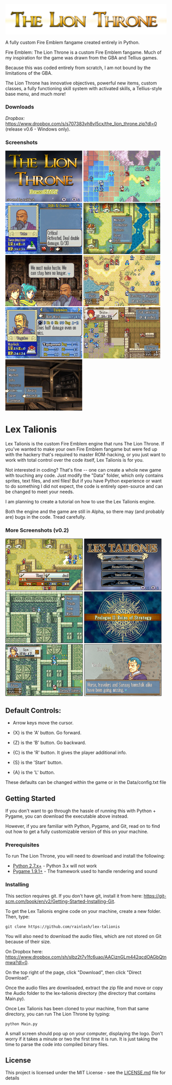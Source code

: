 ![Logo](/Utilities/Screenshots/Logo_new.png)

A fully custom Fire Emblem fangame created entirely in Python.

Fire Emblem: The Lion Throne is a custom Fire Emblem fangame. Much of my inspiration for the game was drawn from the GBA and Tellius games. 

Because this was coded entirely from scratch, I am not bound by the limitations of the GBA. 

The Lion Throne has innovative objectives, powerful new items, custom classes, a fully functioning skill system with activated skills, a Tellius-style base menu, and much more!

### Downloads
*Dropbox:* https://www.dropbox.com/s/s707383vh8vl5cx/the_lion_throne.zip?dl=0 (release v0.6 - Windows only).

### Screenshots
![TitleScreen](/Utilities/Screenshots/TitleScreen3.png) 
![Range](/Utilities/Screenshots/Range1.png)
![Skill](/Utilities/Screenshots/Skill1.png)
![Prep](/Utilities/Screenshots/Prep1.png)
![Conversation](/Utilities/Screenshots/Conversation1.png) 
![Convoy](/Utilities/Screenshots/Convoy1.png)
![Item](/Utilities/Screenshots/Item1.png) 
![Aura](/Utilities/Screenshots/Aura1.png)
![Base](/Utilities/Screenshots/Base2.png)

# Lex Talionis

Lex Talionis is the custom Fire Emblem engine that runs The Lion Throne. If you've wanted to make your own Fire Emblem fangame but were fed up with the hackery that's required to master ROM-hacking, or you just want to work with total control over the code itself, Lex Talionis is for you. 

Not interested in coding? That's fine -- one can create a whole new game with touching any code. Just modify the "Data" folder, which only contains sprites, text files, and xml files! But if you have Python experience or want to do something I did not expect, the code is entirely open-source and can be changed to meet your needs.

I am planning to create a tutorial on how to use the Lex Talionis engine.

Both the engine and the game are still in Alpha, so there may (and probably are) bugs in the code. Tread carefully.

### More Screenshots (v0.2)
![Screenshot 7](/Utilities/Screenshots/Combat.png) ![Screenshot 8](/Utilities/Screenshots/TitleScreen.png)
![Screenshot 9](/Utilities/Screenshots/HealShow.png) ![Screenshot 10](/Utilities/Screenshots/TransitionScreen.png)
![Screenshot 11](/Utilities/Screenshots/FreeScreen.png) ![Screenshot 12](/Utilities/Screenshots/Narration1.png)

## Default Controls:

 - Arrow keys move the cursor.

 - {X} is the 'A' button. Go forward.

 - {Z} is the 'B' button. Go backward.

 - {C} is the 'R' button. It gives the player additional info.

 - {S} is the 'Start' button. 

 - {A} is the 'L' button.

These defaults can be changed within the game or in the Data/config.txt file

## Getting Started

If you don't want to go through the hassle of running this with Python + Pygame, you can download the executable above instead.

However, if you are familiar with Python, Pygame, and Git, read on to find out how to get a fully customizable version of this on your machine.

### Prerequisites

To run The Lion Throne, you will need to download and install the following:

* [Python 2.7.x+](https://www.python.org/downloads/release/python-2712/) - Python 3.x will not work
* [Pygame 1.9.1+](http://www.pygame.org/download.shtml) - The framework used to handle rendering and sound

### Installing

This section requires git.
If you don't have git, install it from here: https://git-scm.com/book/en/v2/Getting-Started-Installing-Git.

To get the Lex Talionis engine code on your machine, create a new folder.
Then, type:

```
git clone https://github.com/rainlash/lex-talionis
```

You will also need to download the audio files, which are not stored on Git because of their size. 

On Dropbox here: https://www.dropbox.com/sh/slbz2t7v1fc6uao/AACiznGLm442qcdOAGbQtnmwa?dl=0. 

On the top right of the page, click "Download", then click "Direct Download".

Once the audio files are downloaded, extract the zip file and move or copy the Audio folder to the lex-talionis directory (the directory that contains Main.py).

Once Lex Talionis has been cloned to your machine, from that same directory, you can run The Lion Throne by typing:

```
python Main.py
```

A small screen should pop up on your computer, displaying the logo. Don't worry if it takes a minute or two the first time it is run. It is just taking the time to parse the code into compiled binary files.

## License

This project is licensed under the MIT License - see the [LICENSE.md](LICENSE.md) file for details